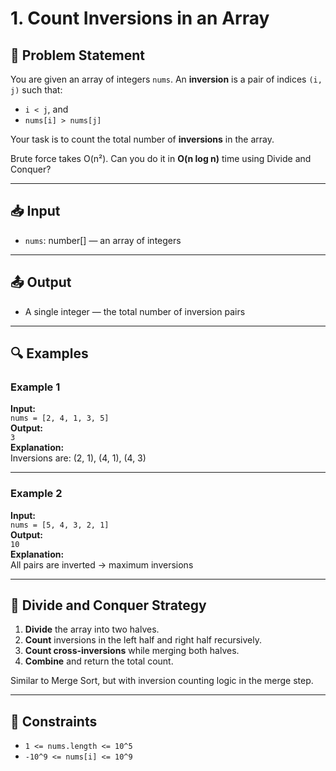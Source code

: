 # 1. Count Inversions in an Array

## 🧩 Problem Statement

You are given an array of integers `nums`. An **inversion** is a pair of indices `(i, j)` such that:

-   `i < j`, and
-   `nums[i] > nums[j]`

Your task is to count the total number of **inversions** in the array.

Brute force takes O(n²). Can you do it in **O(n log n)** time using Divide and Conquer?

---

## 📥 Input

-   `nums`: number[] — an array of integers

---

## 📤 Output

-   A single integer — the total number of inversion pairs

---

## 🔍 Examples

### Example 1

**Input:**  
`nums = [2, 4, 1, 3, 5]`  
**Output:**  
`3`  
**Explanation:**  
Inversions are: (2, 1), (4, 1), (4, 3)

---

### Example 2

**Input:**  
`nums = [5, 4, 3, 2, 1]`  
**Output:**  
`10`  
**Explanation:**  
All pairs are inverted → maximum inversions

---

## 🧠 Divide and Conquer Strategy

1. **Divide** the array into two halves.
2. **Count** inversions in the left half and right half recursively.
3. **Count cross-inversions** while merging both halves.
4. **Combine** and return the total count.

Similar to Merge Sort, but with inversion counting logic in the merge step.

---

## 🔧 Constraints

-   `1 <= nums.length <= 10^5`
-   `-10^9 <= nums[i] <= 10^9`
